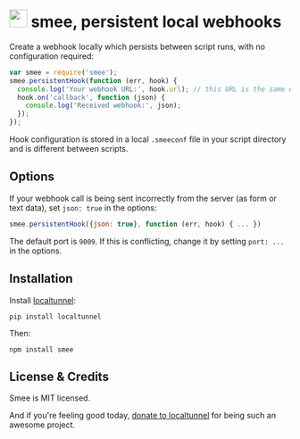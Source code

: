 # <img src="http://game-icons.net/icons/lorc/originals/png/fishing-hook.png" width="32"> smee, persistent local webhooks

Create a webhook locally which persists between script runs, with no configuration required:

```javascript
var smee = require('smee');
smee.persistentHook(function (err, hook) {
  console.log('Your webhook URL:', hook.url); // this URL is the same each time the script is run
  hook.on('callback', function (json) {
    console.log('Received webhook:', json);
  });
});
```

Hook configuration is stored in a local `.smeeconf` file in your script directory and is different between scripts.

## Options

If your webhook call is being sent incorrectly from the server (as form or text data), set `json: true` in the options:

```javascript
smee.persistentHook({json: true}, function (err, hook) { ... })
```

The default port is `9009`. If this is conflicting, change it by setting `port: ...` in the options.

## Installation

Install [localtunnel](https://github.com/progrium/localtunnel):

    pip install localtunnel

Then:

    npm install smee

## License & Credits

Smee is MIT licensed.

And if you're feeling good today, [donate to localtunnel](http://j.mp/donate-localtunnel) for being such an awesome project.
